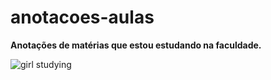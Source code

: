 # anotacoes-aulas
**Anotações de matérias que estou estudando na faculdade.**

![girl studying](https://pa1.narvii.com/5921/8c0afa7ff9d7de0e302c052e26ddd8d5dbb65805_hq.gif)
